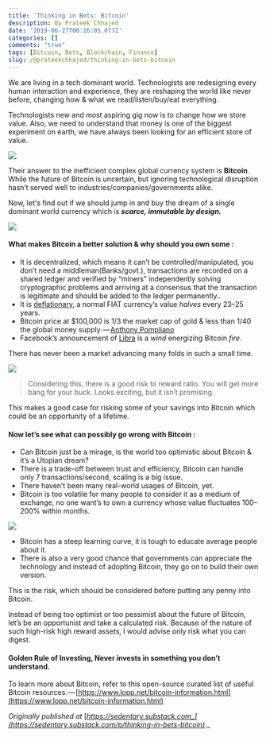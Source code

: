```yaml
---
title: 'Thinking in Bets: Bitcoin'
description: By Prateek Chhajed
date: '2019-06-27T00:16:05.077Z'
categories: []
comments: "true"
tags: [Bitcoin, Bets, Blockchain, Finance]
slug: /@prateekchhajed/thinking-in-bets-bitcoin
---
```

We are living in a tech dominant world. Technologists are redesigning every human interaction and experience, they are reshaping the world like never before, changing how & what we read/listen/buy/eat everything.

Technologists new and most aspiring gig now is to change how we store value. Also, we need to understand that money is one of the biggest experiment on earth, we have always been looking for an efficient store of value.

![](https://cdn-images-1.medium.com/max/800/0*QrbS8lzJq8kLdWQx.jpeg)

Their answer to the inefficient complex global currency system is **Bitcoin**. While the future of Bitcoin is uncertain, but ignoring technological disruption hasn’t served well to industries/companies/governments alike.

Now, let's find out if we should jump in and buy the dream of a single dominant world currency which is **_scarce, immutable by design._**

![](https://cdn-images-1.medium.com/max/800/1*t-Wyb5qT5ARhbDUNuCktvw.jpeg)

#### What makes Bitcoin a better solution & why should you own some :

*   It is decentralized, which means it can’t be controlled/manipulated, you don’t need a middleman(Banks/govt.), transactions are recorded on a shared ledger and verified by “miners” independently solving cryptographic problems and arriving at a consensus that the transaction is legitimate and should be added to the ledger permanently..
*   It is [deflationary](https://www.investopedia.com/terms/d/deflation.asp), a normal FIAT currency’s value _halves_ every 23–25 years.
*   Bitcoin price at $100,000 is 1/3 the market cap of gold & less than 1/40 the global money supply. — [Anthony Pompliano](https://medium.com/u/1d0168ffead9)
*   Facebook’s announcement of [Libra](https://libra.org/en-US/) is a _wind_ energizing Bitcoin _fire_.

There has never been a market advancing many folds in such a small time.

![](https://cdn-images-1.medium.com/max/800/0*ps0h85d8YG-lGF99.jpeg)

> Considering this, there is a good risk to reward ratio. You will get more bang for your buck. Looks exciting, but it isn’t promising.

This makes a good case for risking some of your savings into Bitcoin which could be an opportunity of a lifetime.

#### Now let’s see what can possibly go wrong with Bitcoin :

*   Can Bitcoin just be a mirage, is the world too optimistic about Bitcoin & it’s a Utopian dream?
*   There is a trade-off between trust and efficiency, Bitcoin can handle only 7 transactions/second, scaling is a big issue.
*   There haven’t been many real-world usages of Bitcoin, yet.
*   Bitcoin is too volatile for many people to consider it as a medium of exchange, no one want’s to own a currency whose value fluctuates 100–200% within months.

![](https://cdn-images-1.medium.com/max/800/0*pMZ3I6m3SH3tSTTr.png)

*   Bitcoin has a steep learning curve, it is tough to educate average people about it.
*   There is also a very good chance that governments can appreciate the technology and instead of adopting Bitcoin, they go on to build their own version.

This is the risk, which should be considered before putting any penny into Bitcoin.

Instead of being too optimist or too pessimist about the future of Bitcoin, let’s be an opportunist and take a calculated risk. Because of the nature of such high-risk high reward assets, I would advise only risk what you can digest.

#### Golden Rule of Investing, Never invests in something you don’t understand.

To learn more about Bitcoin, refer to this open-source curated list of useful Bitcoin resources. — [https://www.lopp.net/bitcoin-information.html](https://www.lopp.net/bitcoin-information.html)

_Originally published at_ [_https://sedentary.substack.com_](https://sedentary.substack.com/p/thinking-in-bets-bitcoin)_._
